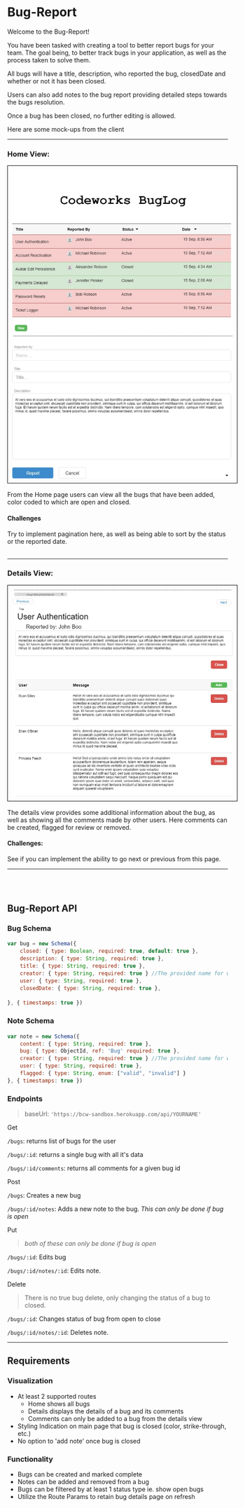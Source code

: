 # Bug-Report

Welcome to the Bug-Report! 

You have been tasked with creating a tool to better report bugs for your team. The goal being, to better track bugs in your application, as well as the process taken to solve them.

All bugs will have a title, description, who reported the bug, closedDate and whether or not it has been closed. 

Users can also add notes to the bug report providing detailed steps towards the bugs resolution.

Once a bug has been closed, no further editing is allowed.

Here are some mock-ups from the client
<hr>

### Home View:
<div>
  <img class="img-responsive" style="border: 1px solid black;padding: 10px" src="Home.jpg" />
</div>

From the Home page users can view all the bugs that have been added, color coded to which are open and closed.

#### Challenges 
Try to implement pagination here, as well as being able to sort by the status or the reported date.
<br>
<br>
<hr>


### Details View:
<div>
  <img class="img-responsive"  style="border: 1px solid black;padding: 10px"  src="Details.jpg" />
</div>

The details view provides some additional information about the bug, as well as showing all the comments made by other users. Here comments can be created, flagged for review or removed.

#### Challenges:
 See if you can implement the ability to go next or previous from this page.


<hr>
<br>
<br>

## Bug-Report API


### Bug Schema
```Javascript
var bug = new Schema({
    closed: { type: Boolean, required: true, default: true },
    description: { type: String, required: true },
    title: { type: String, required: true },
    creator: { type: String, required: true } //The provided name for who reported the bug
    user: { type: String, required: true },
    closedDate: { type: String, required: true },

}, { timestamps: true })
```

### Note Schema
```Javascript
var note = new Schema({
    content: { type: String, required: true },
    bug: { type: ObjectId, ref: 'Bug' required: true },
    creator: { type: String, required: true } //The provided name for who made the note
    user: { type: String, required: true },
    flagged: { type: String, enum: ["valid", "invalid"] }
}, { timestamps: true })
```


### Endpoints
> baseUrl: `'https://bcw-sandbox.herokuapp.com/api/YOURNAME'`

Get

`/bugs`: returns list of bugs for the user

`/bugs/:id`: returns a single bug with all it's data

`/bugs/:id/comments`: returns all comments for a given bug id

Post

`/bugs`: Creates a new bug

`/bugs/:id/notes`: Adds a new note to the bug. *This can only be done if bug is open*

Put 

>*both of these can only be done if bug is open*

`/bugs/:id`: Edits bug

`/bugs/:id/notes/:id`: Edits note.

Delete

> There is no true bug delete, only changing the status of a bug to closed.

`/bugs/:id`: Changes status of bug from open to close

`/bugs/:id/notes/:id`: Deletes note.


<hr>

## Requirements

### Visualization
- At least 2 supported routes
    - Home shows all bugs
    - Details displays the details of a bug and its comments
    - Comments can only be added to a bug from the details view
- Styling Indication on main page that bug is closed (color, strike-through, etc.)
- No option to 'add note' once bug is closed

### Functionality
- Bugs can be created and marked complete
- Notes can be added and removed from a bug
- Bugs can be filtered by at least 1 status type ie. show open bugs
- Utilize the Route Params to retain bug details page on refresh
